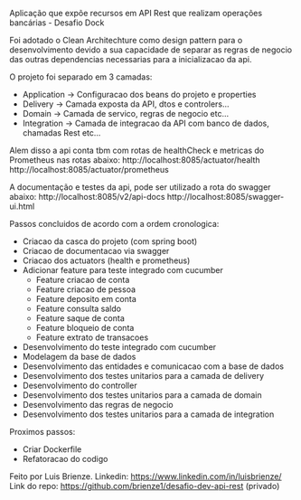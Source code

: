 Aplicação que expõe recursos em API Rest que realizam operações bancárias - Desafio Dock

Foi adotado o Clean Architechture como design pattern para o desenvolvimento devido a sua capacidade de separar as regras de negocio das outras dependencias necessarias para a inicializacao da api.

O projeto foi separado em 3 camadas:
   *  Application -> Configuracao dos beans do projeto e properties
   *  Delivery -> Camada exposta da API, dtos e controlers...
   *  Domain -> Camada de servico, regras de negocio etc...
   *  Integration -> Camada de integracao da API com banco de dados, chamadas Rest etc...

Alem disso a api conta tbm com rotas de healthCheck e metricas do Prometheus nas rotas abaixo:
http://localhost:8085/actuator/health
http://localhost:8085/actuator/prometheus

A documentação e testes da api, pode ser utilizado a rota do swagger abaixo:
http://localhost:8085/v2/api-docs
http://localhost:8085/swagger-ui.html

Passos concluidos de acordo com a ordem cronologica:

*  Criacao da casca do projeto (com spring boot)
*  Criacao de documentacao via swagger
*  Criacao dos actuators (health e prometheus)
*  Adicionar feature para teste integrado com cucumber
	- Feature criacao de conta
	- Feature criacao de pessoa
	- Feature deposito em conta
	- Feature consulta saldo
	- Feature saque de conta
	- Feature bloqueio de conta
	- Feature extrato de transacoes
*  Desenvolvimento do teste integrado com cucumber
*  Modelagem da base de dados
*  Desenvolvimento das entidades e comunicacao com a base de dados
*  Desenvolvimento dos testes unitarios para a camada de delivery
*  Desenvolvimento do controller
*  Desenvolvimento dos testes unitarios para a camada de domain
*  Desenvolvimento das regras de negocio
*  Desenvolvimento dos testes unitarios para a camada de integration

Proximos passos:

*  Criar Dockerfile
*  Refatoracao do codigo

Feito por Luis Brienze. 
Linkedin: https://www.linkedin.com/in/luisbrienze/
Link do repo: https://github.com/brienze1/desafio-dev-api-rest (privado)